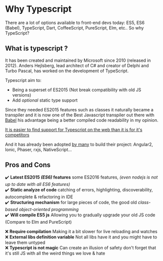 # Why Typescript

There are a lot of options available to front-end devs today: ES5, ES6 (Babel), TypeScript, Dart, CoffeeScript, PureScript, Elm, etc.. So why TypeScript?

## What is typescript ?

It has been created and maintained by Microsoft since 2010 (released in 2012). Anders Hejlsberg, lead architect of C# and creator of Delphi and Turbo Pascal, has worked on the development of TypeScript.

Typescript aim to:
* Being a superset of ES2015 (Not break compatibility with old JS versions)
* Add _optional_ static type support

Since they needed ES2015 features such as classes it naturally became a transpiler and it is now one of the Best Javascript transpiler out there with [Babel](https://babeljs.io/) his advantage being a better compiled code readability in my opinion.

[It is easier to find support for Typescript on the web than it is for it's competitors](https://trends.google.com/trends/explore?date=all&q=%2Fm%2F0hjc5m0,%2Fm%2F0n50hxv,babel%20javascript,%2Fm%2F0h52xr1,%2Fm%2F0ncc1sv)
<script type="text/javascript" src="https://ssl.gstatic.com/trends_nrtr/925_RC01/embed_loader.js"></script> <script type="text/javascript"> trends.embed.renderExploreWidget("TIMESERIES", {"comparisonItem":[{"keyword":"/m/0hjc5m0","geo":"","time":"all"},{"keyword":"/m/0n50hxv","geo":"","time":"all"},{"keyword":"babel javascript","geo":"","time":"all"},{"keyword":"/m/0h52xr1","geo":"","time":"all"},{"keyword":"/m/0ncc1sv","geo":"","time":"all"}],"category":0,"property":""}, {"exploreQuery":"date=all&q=%2Fm%2F0hjc5m0,%2Fm%2F0n50hxv,babel%20javascript,%2Fm%2F0h52xr1,%2Fm%2F0ncc1sv","guestPath":"https://trends.google.com:443/trends/embed/"}); </script>

And it has already been adopted [by many](https://github.com/search?p=2&q=stars%3A%3E1+language%3ATypeScript&ref=searchresults&type=Repositories&utf8=%E2%9C%93) to build their project: Angular2, Ionic, Phaser, rxjs, NativeScript...

## Pros and Cons

✔️️ **Latest ES2015 _(ES6)_ features** some ES2016 features, _(even nodejs is not up to date with all ES6 features)_<br>
✔️️ **Static analyze of code** catching of errors, highlighting, discoverability, autocomplete & refactoring in IDE<br>
✔️️ **Structuring mechanism** for large pieces of code, the good old _class-based object-oriented programming_<br>
✔️️ **Will compile ES5 js** Allowing you to gradually upgrade your old JS code (Compare to Elm and PureScript)

❌ **Require compilation** Making it a bit slower for live reloading and watches<br>
❌ **External libs definition variable** Not all libs have it and you might have to leave them untyped<br>
❌ **Typescript is not magic** Can create an illusion of safety don't forget that it's still JS with all the weird things we love & hate<br>

